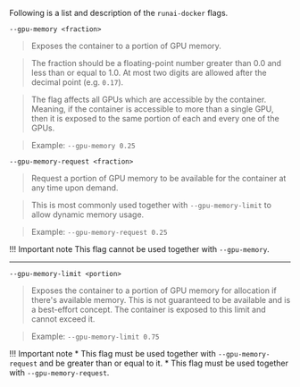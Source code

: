 
Following is a list and description of the `runai-docker` flags.


`--gpu-memory <fraction>` 

> Exposes the container to a portion of GPU memory. 

> The fraction should be a floating-point number greater than 0.0 and less than or equal to 1.0. At most two digits are allowed after the decimal point (e.g. `0.17`).

> The flag affects all GPUs which are accessible by the container. Meaning, if the container is accessible to more than a single GPU, then it is exposed to the same portion of each and every one of the GPUs.

> Example:  `--gpu-memory 0.25`


`--gpu-memory-request <fraction>` 

> Request a portion of GPU memory to be available for the container at any time upon demand.

> This is most commonly used together with `--gpu-memory-limit` to allow dynamic memory usage.

> Example:  `--gpu-memory-request 0.25`

!!! Important note
    This flag cannot be used together with `--gpu-memory`.


---
`--gpu-memory-limit <portion>` 

> Exposes the container to a portion of GPU memory for allocation if there's available memory. This is not guaranteed to be available and is a best-effort concept. The container is exposed to this limit and cannot exceed it.

> Example: `--gpu-memory-limit 0.75`

!!! Important note
    * This flag must be used together with `--gpu-memory-request` and be greater than or equal to it.
    * This flag must be used together with `--gpu-memory-request`.


